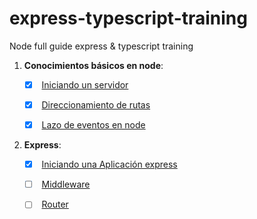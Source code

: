 # express-typescript-training

Node full guide express &amp; typescript training

1. **Conocimientos básicos en node**:

   - [x] <input type="checkbox" checked/> [Iniciando un servidor](src/01-node-basics/01-starting-a-server.ts)

   - [x] <input type="checkbox" checked/> [Direccionamiento de rutas](src/01-node-basics/02-routing/02-routing.ts)

   - [x] <input type="checkbox" checked/> [Lazo de eventos en node](src/01-node-basics/03-node-event-loop/03-node-event-loop.ts)

2. **Express**:

   - [x] <input type="checkbox" checked/> [Iniciando una Aplicación express](src/02-express-basics/01-starting-express-app.ts)

   - [x] <input type="checkbox" unchecked/> [Middleware](src/02-express-basics/02-middleware.ts)

   - [ ] <input type="checkbox" unchecked/> [Router](src/02-express-basics/03-routers/03-routing.ts)
